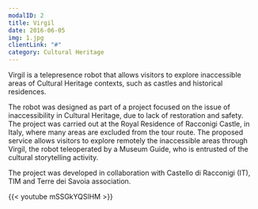 ```yaml
---
modalID: 2
title: Virgil
date: 2016-06-05
img: 1.jpg
clientLink: "#"
category: Cultural Heritage
---
```


Virgil is a telepresence robot that allows visitors to explore inaccessible areas of Cultural Heritage contexts, such as castles and historical residences.

The robot was designed as part of a project focused on the issue of inaccessibility in Cultural Heritage, due to lack of restoration and safety. The project was carried out at the Royal Residence of Racconigi Castle, in Italy, where many areas are excluded from the tour route. The proposed service allows visitors to explore remotely the inaccessible areas through Virgil, the robot teleoperated by a Museum Guide, who is entrusted of the cultural storytelling activity.

The project was developed in collaboration with Castello di Racconigi (IT), TIM and Terre dei Savoia association.


{{< youtube mSSGkYQSlHM >}}
